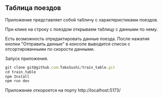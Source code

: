 ## Таблица поездов

Приложение представляет собой табличу с характеристиками поездов.

При клике на строку с поездом открываем таблицу с данными по нему.

Есть возможность отредактировать данные поезда.
После нажатия кнопки "Отправить данные" в консоле выводится список с отсортированными по скорости данными.

Запуск приложения.

```js
git clone git@github.com:TakoSushi/train_table.git
cd train_table
npm Install
npm run dev
```

Приложение откороется на порту http://localhost:5173/